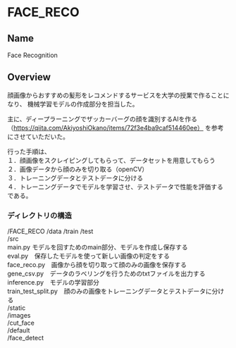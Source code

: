 # FACE_RECO

## Name
Face Recognition

## Overview
顔画像からおすすめの髪形をレコメンドするサービスを大学の授業で作ることになり、
機械学習モデルの作成部分を担当した。

主に、ディープラーニングでザッカーバーグの顔を識別するAIを作る（https://qiita.com/AkiyoshiOkano/items/72f3e4ba9caf514460ee）
を参考にさせていただいた。

行った手順は、  
１．顔画像をスクレイピングしてもらって、データセットを用意してもらう<br>
２．画像データから顔のみを切り取る（openCV）<br>
３．トレーニングデータとテストデータに分ける<br>
４．トレーニングデータでモデルを学習させ、テストデータで性能を評価する<br>
である。  


### ディレクトリの構造
/FACE_RECO
  /data
    /train
     /test  
  /src  
    main.py モデルを回すためのmain部分、モデルを作成し保存する  
    eval.py　保存したモデルを使って新しい画像の判定をする  
    face_reco.py　画像から顔を切り取って顔のみの画像を保存する  
    gene_csv.py　データのラベリングを行うためのtxtファイルを出力する  
    inference.py　モデルの学習部分  
    train_test_split.py　顔のみの画像をトレーニングデータとテストデータに分ける  
  /static  
    /images  
      /cut_face  
      /default  
      /face_detect  
      
    







